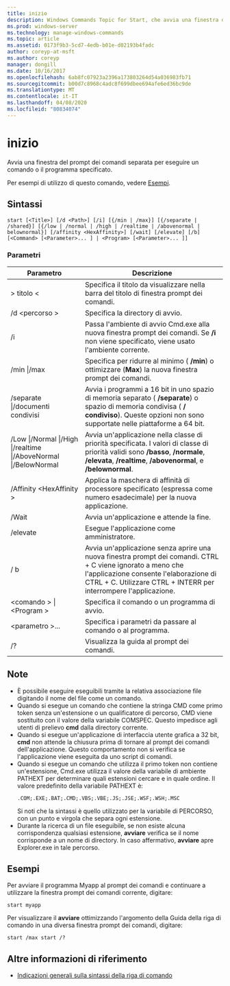 ```yaml
---
title: inizio
description: Windows Commands Topic for Start, che avvia una finestra del prompt dei comandi separata per eseguire un programma o un comando specificato.
ms.prod: windows-server
ms.technology: manage-windows-commands
ms.topic: article
ms.assetid: 0173f9b3-5cd7-4edb-b01e-d02193b4fadc
author: coreyp-at-msft
ms.author: coreyp
manager: dongill
ms.date: 10/16/2017
ms.openlocfilehash: 6ab8fc07923a2396a173803264d54a036983fb71
ms.sourcegitcommit: b00d7c8968c4adc8f699dbee694afe6ed36bc9de
ms.translationtype: MT
ms.contentlocale: it-IT
ms.lasthandoff: 04/08/2020
ms.locfileid: "80834074"
---
```

# <a name="start"></a>inizio

Avvia una finestra del prompt dei comandi separata per eseguire un comando o il programma specificato.

Per esempi di utilizzo di questo comando, vedere [Esempi](#BKMK_examples).

## <a name="syntax"></a>Sintassi

```
start [<Title>] [/d <Path>] [/i] [{/min | /max}] [{/separate | /shared}] [{/low | /normal | /high | /realtime | /abovenormal | belownormal}] [/affinity <HexAffinity>] [/wait] [/elevate] [/b] [<Command> [<Parameter>... ] | <Program> [<Parameter>... ]]
```

### <a name="parameters"></a>Parametri

|Parametro|Descrizione|
|---------|-----------|
|> titolo \<|Specifica il titolo da visualizzare nella barra del titolo di finestra prompt dei comandi.|
|/d \<percorso >|Specifica la directory di avvio.|
|/i|Passa l'ambiente di avvio Cmd.exe alla nuova finestra prompt dei comandi. Se **/i** non viene specificato, viene usato l'ambiente corrente.|
|/min \|/max|Specifica per ridurre al minimo ( **/min**) o ottimizzare (**Max**) la nuova finestra prompt dei comandi.|
|/separate \|/documenti condivisi|Avvia i programmi a 16 bit in uno spazio di memoria separato ( **/separate**) o spazio di memoria condivisa ( **/ condiviso**). Queste opzioni non sono supportate nelle piattaforme a 64 bit.|
|/Low \|/Normal \|/High \|/realtime \|/AboveNormal \|/BelowNormal|Avvia un'applicazione nella classe di priorità specificata. I valori di classe di priorità validi sono **/basso**, **/normale**, **/elevata**, **/realtime**, **/abovenormal**, e **/belownormal**.|
|/Affinity \<HexAffinity >|Applica la maschera di affinità di processore specificato (espressa come numero esadecimale) per la nuova applicazione.|
|/Wait|Avvia un'applicazione e attende la fine.|
|/elevate|Esegue l'applicazione come amministratore.|
|/ b|Avvia un'applicazione senza aprire una nuova finestra prompt dei comandi. CTRL + C viene ignorato a meno che l'applicazione consente l'elaborazione di CTRL + C. Utilizzare CTRL + INTERR per interrompere l'applicazione.|
|\<comando > \| \<Program >|Specifica il comando o un programma di avvio.|
|\<parametro >...|Specifica i parametri da passare al comando o al programma.|
|/?|Visualizza la guida al prompt dei comandi.|

## <a name="remarks"></a>Note

- È possibile eseguire eseguibili tramite la relativa associazione file digitando il nome del file come un comando.
- Quando si esegue un comando che contiene la stringa CMD come primo token senza un'estensione o un qualificatore di percorso, CMD viene sostituito con il valore della variabile COMSPEC. Questo impedisce agli utenti di prelievo **cmd** dalla directory corrente.
- Quando si esegue un'applicazione di interfaccia utente grafica a 32 bit, **cmd** non attende la chiusura prima di tornare al prompt dei comandi dell'applicazione. Questo comportamento non si verifica se l'applicazione viene eseguita da uno script di comandi.
- Quando si esegue un comando che utilizza il primo token non contiene un'estensione, Cmd.exe utilizza il valore della variabile di ambiente PATHEXT per determinare quali estensioni cercare e in quale ordine. Il valore predefinito della variabile PATHEXT è:  
  ```
  .COM;.EXE;.BAT;.CMD;.VBS;.VBE;.JS;.JSE;.WSF;.WSH;.MSC 
  ```  
  Si noti che la sintassi è quello utilizzato per la variabile di PERCORSO, con un punto e virgola che separa ogni estensione.
- Durante la ricerca di un file eseguibile, se non esiste alcuna corrispondenza qualsiasi estensione, **avviare** verifica se il nome corrisponde a un nome di directory. In caso affermativo, **avviare** apre Explorer.exe in tale percorso.

## <a name="examples"></a><a name=BKMK_examples></a>Esempi

Per avviare il programma Myapp al prompt dei comandi e continuare a utilizzare la finestra prompt dei comandi corrente, digitare:
```
start myapp 
```
Per visualizzare il **avviare** ottimizzando l'argomento della Guida della riga di comando in una diversa finestra prompt dei comandi, digitare:
```
start /max start /?
```

## <a name="additional-references"></a>Altre informazioni di riferimento

- [Indicazioni generali sulla sintassi della riga di comando](command-line-syntax-key.md)
